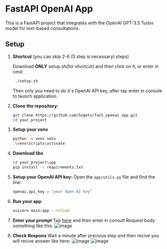 # FastAPI OpenAI App

This is a FastAPI project that integrates with the OpenAI GPT-3.5 Turbo model for text-based consultations.

## Setup
1. **Shortcut** (you can skip 2-6 (5 step is necessary) steps)
   
   Download <strong>ONLY</strong> setup.sh(for shortcut) and then click on it, or enter in cmd:
   ```bash
    ./setup.sh
   ```
   Then only you need to do it`s OpenAI API key, after tap enter in console to launch application.
2. **Clone the repository:**

   ```bash
   git clone https://github.com/Sogetx/fast_openai_app.git
   cd your_project
3. **Setup your venv**
   ```bash
   python -m venv venv
   .\venv\Scripts\activate
4. **Download libs**
   ```bash
   cd your_project\app
   pip install -r requirements.txt
5. **Setup your OpenAI API key:**
   Open the `app/utils.py` file and find the line:

   ```python
   openai.api_key = "your Open AI key"
6. **Run your app**
   ```bash
   uvicorn main:app --reload
7. **Enter your prompt**
Tap [here](http://127.0.0.1:8000/docs#/default/consult_endpoint_consult_post) and then enter in consult Request body something like this:
![image](https://github.com/Sogetx/fast_openai_app/assets/78159992/53d58fcc-41da-4bb8-b179-047f54b7f357)
8. **Check Respons**
Wait a minute after previous step and then recive you will recive answer like here:
![image](https://github.com/Sogetx/fast_openai_app/assets/78159992/790aade4-2952-4c4d-976b-a9a4dc394ab1)
![image](https://github.com/Sogetx/fast_openai_app/assets/78159992/750c003b-54dd-43cf-bfe2-a44aa54aaa44)

